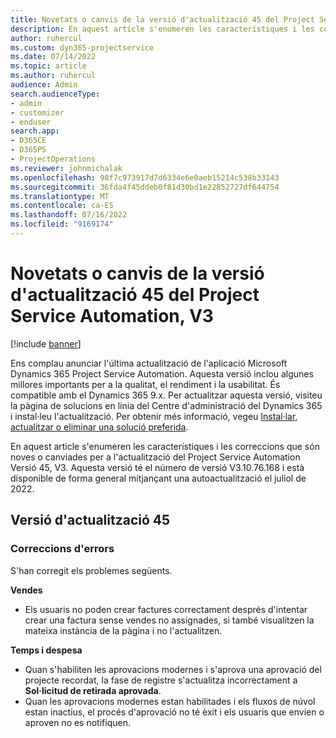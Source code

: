 ```yaml
---
title: Novetats o canvis de la versió d'actualització 45 del Project Service Automation, V3
description: En aquest article s'enumeren les característiques i les correccions disponibles a Microsoft Dynamics 365 Project Service Automation la versió d'actualització 45, V3.
author: ruhercul
ms.custom: dyn365-projectservice
ms.date: 07/14/2022
ms.topic: article
ms.author: ruhercul
audience: Admin
search.audienceType:
- admin
- customizer
- enduser
search.app:
- D365CE
- D365PS
- ProjectOperations
ms.reviewer: johnmichalak
ms.openlocfilehash: 98f7c973917d7d6334e6e0aeb15214c538b33143
ms.sourcegitcommit: 36fda4f45ddeb0f81d30bd1e22852727df644754
ms.translationtype: MT
ms.contentlocale: ca-ES
ms.lasthandoff: 07/16/2022
ms.locfileid: "9169174"
---
```

# <a name="whats-new-or-changed-in-project-service-automation-update-release-45-v3"></a>Novetats o canvis de la versió d'actualització 45 del Project Service Automation, V3

[!include [banner](../includes/psa-now-project-operations.md)]

Ens complau anunciar l'última actualització de l'aplicació Microsoft Dynamics 365 Project Service Automation. Aquesta versió inclou algunes millores importants per a la qualitat, el rendiment i la usabilitat. És compatible amb el Dynamics 365 9.x. Per actualitzar aquesta versió, visiteu la pàgina de solucions en línia del Centre d'administració del Dynamics 365 i instal·leu l'actualització. Per obtenir més informació, vegeu [Instal·lar, actualitzar o eliminar una solució preferida](/power-platform/admin/install-remove-preferred-solution).

En aquest article s'enumeren les característiques i les correccions que són noves o canviades per a l'actualització del Project Service Automation Versió 45, V3. Aquesta versió té el número de versió V3.10.76.168 i està disponible de forma general mitjançant una autoactualització el juliol de 2022.

## <a name="update-release-45"></a>Versió d'actualització 45

### <a name="bug-fixes"></a>Correccions d'errors

S'han corregit els problemes següents.

**Vendes**

- Els usuaris no poden crear factures correctament després d'intentar crear una factura sense vendes no assignades, si també visualitzen la mateixa instància de la pàgina i no l'actualitzen.

**Temps i despesa**

- Quan s'habiliten les aprovacions modernes i s'aprova una aprovació del projecte recordat, la fase de registre s'actualitza incorrectament a **Sol·licitud de retirada aprovada**.
- Quan les aprovacions modernes estan habilitades i els fluxos de núvol estan inactius, el procés d'aprovació no té èxit i els usuaris que envien o aproven no es notifiquen.
